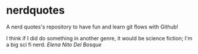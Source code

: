 # nerdquotes
A nerd quotes's repository to have fun and learn git flows with Github!

I think if I did do something in another genre, it would be science fiction; I'm a big sci fi nerd.
*Elena Nito Del Bosque*
